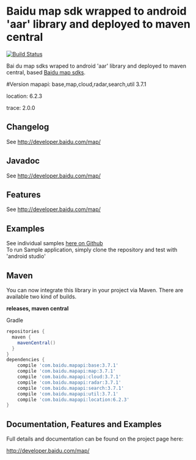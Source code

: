 Baidu map sdk wrapped to android 'aar' library and deployed to maven central
====================================
[![Build Status](https://travis-ci.org/loopj/android-async-http.png?branch=master)](https://travis-ci.org/loopj/android-async-http)

Bai du map sdks wraped to android 'aar' library and deployed to maven central, based [Baidu map sdks](http://developer.baidu.com/map/).

#Version
mapapi: base,map,cloud,radar,search,util	3.7.1

location: 6.2.3

trace: 2.0.0

Changelog
---------
See http://developer.baidu.com/map/

Javadoc
-------
See http://developer.baidu.com/map/

Features
--------
See http://developer.baidu.com/map/

Examples
--------

See individual samples [here on Github](https://github.com/nb7123/BaiduMapSDK/tree/master/sample)  
To run Sample application, simply clone the repository and test with 'android studio'  

Maven
-----
You can now integrate this library in your project via Maven. There are available two kind of builds.

**releases, maven central**

Gradle
```groovy
repositories {
  maven {
    mavenCentral()
  }
}
dependencies {
    compile 'com.baidu.mapapi:base:3.7.1'
    compile 'com.baidu.mapapi:map:3.7.1'
    compile 'com.baidu.mapapi:cloud:3.7.1'
    compile 'com.baidu.mapapi:radar:3.7.1'
    compile 'com.baidu.mapapi:search:3.7.1'
    compile 'com.baidu.mapapi:util:3.7.1'
    compile 'com.baidu.mapapi:location:6.2.3'
}
```
Documentation, Features and Examples
------------------------------------
Full details and documentation can be found on the project page here:

http://developer.baidu.com/map/

